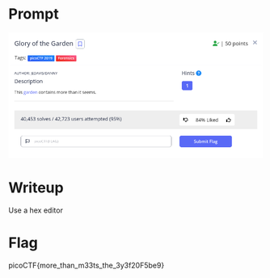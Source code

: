 <h1>
  Prompt
</h1>

![alt text](prompt.png)

<h1>
  Writeup
</h1>

Use a hex editor

<h1>
  Flag
</h1>

picoCTF{more_than_m33ts_the_3y3f20F5be9}
